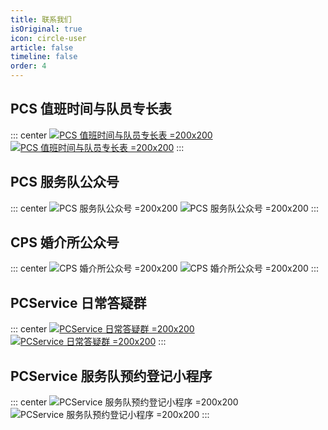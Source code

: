 ```yaml
---
title: 联系我们
isOriginal: true
icon: circle-user
article: false
timeline: false
order: 4
---
```


## PCS 值班时间与队员专长表

::: center
[![PCS 值班时间与队员专长表 =200x200](./assets/schedule-light.png#light)
![PCS 值班时间与队员专长表 =200x200](./assets/schedule-dark.png#dark)](https://docs.qq.com/sheet/DZWhiQ3F6V2pKbHRS)
:::

## PCS 服务队公众号

::: center
![PCS 服务队公众号 =200x200](/assets/medias/PCS-light.png#light)
![PCS 服务队公众号 =200x200](/assets/medias/PCS-dark.png#dark)
:::

## CPS 婚介所公众号

::: center
![CPS 婚介所公众号 =200x200](/assets/medias/CPS-light.png#light)
![CPS 婚介所公众号 =200x200](/assets/medias/CPS-dark.png#dark)
:::

## PCService 日常答疑群

::: center
[![PCService 日常答疑群 =200x200](/assets/medias/QQ-light.png#light)
![PCService 日常答疑群 =200x200](/assets/medias/QQ-dark.png#dark)](https://qm.qq.com/q/BqsEh9fGi6)
:::

## PCService 服务队预约登记小程序

::: center
![PCService 服务队预约登记小程序 =200x200](/assets/medias/miniprogram-light.png#light)
![PCService 服务队预约登记小程序 =200x200](/assets/medias/miniprogram-dark.png#dark)
:::
